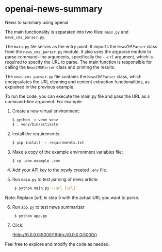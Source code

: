 openai-news-summary
=============================

News to summary using openai

The main functionality is separated into two files: `main.py` and `news_cms_parser.py`.

The `main.py` file serves as the entry point. It imports the `NewsCMSParser` class from the `news_cms_parser.py` module. It also uses the argparse module to parse command-line arguments, specifically the `--url` argument, which is required to specify the URL to parse. The main function is responsible for calling the `NewsCMSParser` class and printing the results.

The `news_cms_parser.py` file contains the `NewsCMSParser` class, which encapsulates the URL cleaning and content extraction functionalities, as explained in the previous example.

To run the code, you can execute the main.py file and pass the URL as a command-line argument. For example:

1. Create a new virtual environment:

   ```bash
   $ python -m venv venv
   $ . venv/bin/activate
   ```

2. Install the requirements:

   ```bash
   $ pip install -r requirements.txt
   ```

3. Make a copy of the example environment variables file:

   ```bash
   $ cp .env.example .env
   ```

4. Add your [API key](https://beta.openai.com/account/api-keys) to the newly created `.env` file.

5. Run `main.py` to test parsing of news article:
   
   ```bash 
    $ python main.py --url [url]
    ```

Note: Replace [url] in step 5 with the actual URL you want to parse.

6. Run `app.py` to test news summarizer
   
   ```bash 
    $ python app.py 
    ```

7. Click:
    
    [http://0.0.0.0:5000/](http://0.0.0.0:5000/)


Feel free to explore and modify the code as needed.